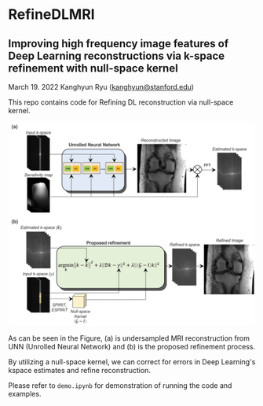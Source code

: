 # RefineDLMRI

## Improving high frequency image features of Deep Learning reconstructions via k-space refinement with null-space kernel
March 19. 2022 Kanghyun Ryu (kanghyun@stanford.edu)

This repo contains code for Refining DL reconstruction via null-space kernel. 

![Refinement](https://github.com/KHRyu8985/RefineDLMRI/blob/main/Fig1_revised.png)

As can be seen in the Figure, (a) is undersampled MRI reconstruction from UNN (Unrolled Neural Network) and (b) is the proposed refinement process.

By utilizing a null-space kernel, we can correct for errors in Deep Learning's kspace estimates and refine reconstruction. 

Please refer to `demo.ipynb` for demonstration of running the code and examples.
